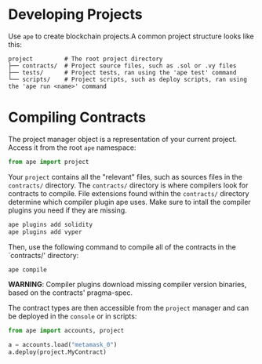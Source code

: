 # Developing Projects

Use `ape` to create blockchain projects.A common project structure looks like this:

```
project         # The root project directory
├── contracts/  # Project source files, such as .sol or .vy files
├── tests/      # Project tests, ran using the 'ape test' command
└── scripts/    # Project scripts, such as deploy scripts, ran using the 'ape run <name>' command
```

# Compiling Contracts

The project manager object is a representation of your current project. Access it from the root `ape` namespace:

```python
from ape import project
```

Your `project` contains all the "relevant" files, such as sources files in the `contracts/` directory. The 
`contracts/` directory is where compilers look for contracts to compile. File extensions found within the `contracts/` 
directory determine which compiler plugin ape uses. Make sure to intall the compiler plugins you need if they are 
missing.

```bash
ape plugins add solidity
ape plugins add vyper
```

Then, use the following command to compile all of the contracts in the `contracts/' directory:

```bash
ape compile
```

**WARNING**: Compiler plugins download missing compiler version binaries, based on the contracts' pragma-spec.

The contract types are then accessible from the `project` manager and can be deployed in the `console` or in scripts:

```python
from ape import accounts, project

a = accounts.load("metamask_0")
a.deploy(project.MyContract)
```
